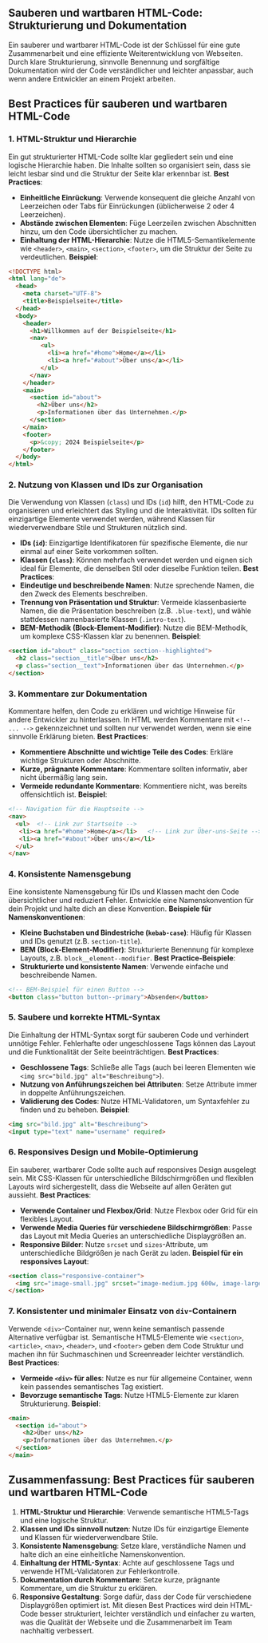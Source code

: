 ## Sauberen und wartbaren HTML-Code: Strukturierung und Dokumentation

Ein sauberer und wartbarer HTML-Code ist der Schlüssel für eine gute Zusammenarbeit und eine effiziente Weiterentwicklung von Webseiten. Durch klare Strukturierung, sinnvolle Benennung und sorgfältige Dokumentation wird der Code verständlicher und leichter anpassbar, auch wenn andere Entwickler an einem Projekt arbeiten.
## Best Practices für sauberen und wartbaren HTML-Code
### 1. HTML-Struktur und Hierarchie
Ein gut strukturierter HTML-Code sollte klar gegliedert sein und eine logische Hierarchie haben. Die Inhalte sollten so organisiert sein, dass sie leicht lesbar sind und die Struktur der Seite klar erkennbar ist.
**Best Practices**:
- **Einheitliche Einrückung**: Verwende konsequent die gleiche Anzahl von Leerzeichen oder Tabs für Einrückungen (üblicherweise 2 oder 4 Leerzeichen).
- **Abstände zwischen Elementen**: Füge Leerzeilen zwischen Abschnitten hinzu, um den Code übersichtlicher zu machen.
- **Einhaltung der HTML-Hierarchie**: Nutze die HTML5-Semantikelemente wie `<header>`, `<main>`, `<section>`, `<footer>`, um die Struktur der Seite zu verdeutlichen.
**Beispiel**:
```html
<!DOCTYPE html>
<html lang="de">
  <head>
    <meta charset="UTF-8">
    <title>Beispielseite</title>
  </head>
  <body>
    <header>
      <h1>Willkommen auf der Beispielseite</h1>
      <nav>
         <ul>
           <li><a href="#home">Home</a></li>
           <li><a href="#about">Über uns</a></li>
         </ul>
      </nav>
    </header>
    <main>
      <section id="about">
        <h2>Über uns</h2>
        <p>Informationen über das Unternehmen.</p>
      </section>
    </main>
    <footer>
      <p>&copy; 2024 Beispielseite</p>
    </footer>
  </body>
</html>
```
### 2. Nutzung von Klassen und IDs zur Organisation
Die Verwendung von Klassen (`class`) und IDs (`id`) hilft, den HTML-Code zu organisieren und erleichtert das Styling und die Interaktivität. IDs sollten für einzigartige Elemente verwendet werden, während Klassen für wiederverwendbare Stile und Strukturen nützlich sind.
- **IDs (`id`)**: Einzigartige Identifikatoren für spezifische Elemente, die nur einmal auf einer Seite vorkommen sollten.
- **Klassen (`class`)**: Können mehrfach verwendet werden und eignen sich ideal für Elemente, die denselben Stil oder dieselbe Funktion teilen.
**Best Practices**:
- **Eindeutige und beschreibende Namen**: Nutze sprechende Namen, die den Zweck des Elements beschreiben.
- **Trennung von Präsentation und Struktur**: Vermeide klassenbasierte Namen, die die Präsentation beschreiben (z.B. `.blue-text`), und wähle stattdessen namenbasierte Klassen (`.intro-text`).
- **BEM-Methodik (Block-Element-Modifier)**: Nutze die BEM-Methodik, um komplexe CSS-Klassen klar zu benennen.
**Beispiel**:
```html
<section id="about" class="section section--highlighted">
  <h2 class="section__title">Über uns</h2>
  <p class="section__text">Informationen über das Unternehmen.</p>
</section>
```
### 3. Kommentare zur Dokumentation
Kommentare helfen, den Code zu erklären und wichtige Hinweise für andere Entwickler zu hinterlassen. In HTML werden Kommentare mit `<!-- ... -->` gekennzeichnet und sollten nur verwendet werden, wenn sie eine sinnvolle Erklärung bieten.
**Best Practices**:
- **Kommentiere Abschnitte und wichtige Teile des Codes**: Erkläre wichtige Strukturen oder Abschnitte.
- **Kurze, prägnante Kommentare**: Kommentare sollten informativ, aber nicht übermäßig lang sein.
- **Vermeide redundante Kommentare**: Kommentiere nicht, was bereits offensichtlich ist.
**Beispiel**:
```html
<!-- Navigation für die Hauptseite -->
<nav>
  <ul>  <!-- Link zur Startseite -->
   <li><a href="#home">Home</a></li>   <!-- Link zur Über-uns-Seite -->           
   <li><a href="#about">Über uns</a></li> 
  </ul>
</nav>
```
### 4. Konsistente Namensgebung
Eine konsistente Namensgebung für IDs und Klassen macht den Code übersichtlicher und reduziert Fehler. Entwickle eine Namenskonvention für dein Projekt und halte dich an diese Konvention.
**Beispiele für Namenskonventionen**:
- **Kleine Buchstaben und Bindestriche (`kebab-case`)**: Häufig für Klassen und IDs genutzt (z.B. `section-title`).
- **BEM (Block-Element-Modifier)**: Strukturierte Benennung für komplexe Layouts, z.B. `block__element--modifier`.
**Best Practice-Beispiele**:
- **Strukturierte und konsistente Namen**: Verwende einfache und beschreibende Namen.
```html
<!-- BEM-Beispiel für einen Button -->
<button class="button button--primary">Absenden</button>
```
### 5. Saubere und korrekte HTML-Syntax
Die Einhaltung der HTML-Syntax sorgt für sauberen Code und verhindert unnötige Fehler. Fehlerhafte oder ungeschlossene Tags können das Layout und die Funktionalität der Seite beeinträchtigen.
**Best Practices**:
- **Geschlossene Tags**: Schließe alle Tags (auch bei leeren Elementen wie `<img src="bild.jpg" alt="Beschreibung">`).
- **Nutzung von Anführungszeichen bei Attributen**: Setze Attribute immer in doppelte Anführungszeichen.
- **Validierung des Codes**: Nutze HTML-Validatoren, um Syntaxfehler zu finden und zu beheben.
**Beispiel**:
```html
<img src="bild.jpg" alt="Beschreibung">
<input type="text" name="username" required>
```
### 6. Responsives Design und Mobile-Optimierung
Ein sauberer, wartbarer Code sollte auch auf responsives Design ausgelegt sein. Mit CSS-Klassen für unterschiedliche Bildschirmgrößen und flexiblen Layouts wird sichergestellt, dass die Webseite auf allen Geräten gut aussieht.
**Best Practices**:
- **Verwende Container und Flexbox/Grid**: Nutze Flexbox oder Grid für ein flexibles Layout.
- **Verwende Media Queries für verschiedene Bildschirmgrößen**: Passe das Layout mit Media Queries an unterschiedliche Displaygrößen an.
- **Responsive Bilder**: Nutze `srcset` und `sizes`-Attribute, um unterschiedliche Bildgrößen je nach Gerät zu laden.
**Beispiel für ein responsives Layout**:
```html
<section class="responsive-container">
  <img src="image-small.jpg" srcset="image-medium.jpg 600w, image-large.jpg 1200w" sizes="(max-width: 600px) 100vw, 50vw" alt="Beispielbild">
</section>
```
### 7. Konsistenter und minimaler Einsatz von `div`-Containern
Verwende `<div>`-Container nur, wenn keine semantisch passende Alternative verfügbar ist. Semantische HTML5-Elemente wie `<section>`, `<article>`, `<nav>`, `<header>`, und `<footer>` geben dem Code Struktur und machen ihn für Suchmaschinen und Screenreader leichter verständlich.
**Best Practices**:
- **Vermeide `<div>` für alles**: Nutze es nur für allgemeine Container, wenn kein passendes semantisches Tag existiert.
- **Bevorzuge semantische Tags**: Nutze HTML5-Elemente zur klaren Strukturierung.
**Beispiel**:
```html
<main>
  <section id="about">
    <h2>Über uns</h2>
    <p>Informationen über das Unternehmen.</p>
  </section>
</main>
```
## Zusammenfassung: Best Practices für sauberen und wartbaren HTML-Code
1. **HTML-Struktur und Hierarchie**: Verwende semantische HTML5-Tags und eine logische Struktur.
2. **Klassen und IDs sinnvoll nutzen**: Nutze IDs für einzigartige Elemente und Klassen für wiederverwendbare Stile.
3. **Konsistente Namensgebung**: Setze klare, verständliche Namen und halte dich an eine einheitliche Namenskonvention.
4. **Einhaltung der HTML-Syntax**: Achte auf geschlossene Tags und verwende HTML-Validatoren zur Fehlerkontrolle.
5. **Dokumentation durch Kommentare**: Setze kurze, prägnante Kommentare, um die Struktur zu erklären.
6. **Responsive Gestaltung**: Sorge dafür, dass der Code für verschiedene Displaygrößen optimiert ist.
Mit diesen Best Practices wird dein HTML-Code besser strukturiert, leichter verständlich und einfacher zu warten, was die Qualität der Webseite und die Zusammenarbeit im Team nachhaltig verbessert.